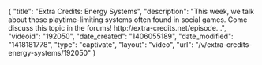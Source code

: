 {
    "title": "Extra Credits: Energy Systems",
    "description": "This week, we talk about those playtime-limiting systems often found in social games. Come discuss this topic in the forums! http:\/\/extra-credits.net\/episode...",
    "videoid": "192050",
    "date_created": "1406055189",
    "date_modified": "1418181778",
    "type": "captivate",
    "layout": "video",
    "url": "\/v\/extra-credits-energy-systems\/192050"
}